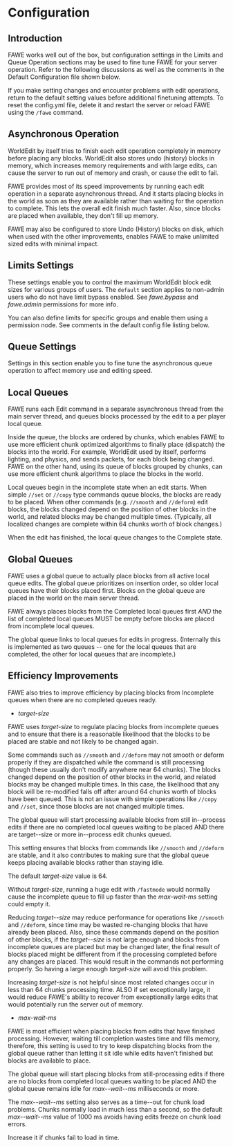 # Configuration

## Introduction

FAWE works well out of the box, but configuration settings in the Limits and Queue Operation sections may be used to fine tune FAWE for your server operation. Refer to the following discussions as well as the comments in the Default Configuration file shown below.

If you make setting changes and encounter problems with edit operations, return to the default setting values before additional finetuning attempts.  To reset the config.yml file, delete it and restart the server or reload FAWE using the `/fawe` command.

## Asynchronous Operation

WorldEdit by itself tries to finish each edit operation completely in memory before placing any blocks. WorldEdit also stores undo (history) blocks in memory, which increases memory requirements and with large edits, can cause the server to run out of memory and crash, or cause the edit to fail.

FAWE provides most of its speed improvements by running each edit operation in a separate asynchronous thread.  And it starts placing blocks in the world as soon as they are available rather than waiting for the operation to complete.  This lets the overall edit finish much faster. Also, since blocks are placed when available, they don't fill up memory.

FAWE may also be configured to store Undo (History) blocks on disk, which when used with the other improvements, enables FAWE to make unlimited sized edits with minimal impact.

## Limits Settings

These settings enable you to control the maximum WorldEdit block edit sizes for various groups of users. The `default` section applies to non-admin users who do not have limit bypass enabled. See *fawe.bypass* and *fawe.admin* permissions for more info.

You can also define limits for specific groups and enable them using a permission node. See comments in the default config file listing below.

## Queue Settings

Settings in this section enable you to fine tune the asynchronous queue operation to affect memory use and editing speed.

## Local Queues

FAWE runs each Edit command in a separate asynchronous thread from the main server thread, and queues blocks processed by the edit to a per player local queue.

Inside the queue, the blocks are ordered by chunks, which enables FAWE to use more efficient chunk optimized algorithms to finally place (dispatch) the blocks into the world. For example, WorldEdit used by itself, performs lighting, and physics, and sends packets, for each block being changed.  FAWE on the other hand, using its queue of blocks grouped by chunks, can use more efficient chunk algorithms to place the blocks in the world.

Local queues begin in the incomplete state when an edit starts. When simple `//set` or `//copy` type commands queue blocks, the blocks are ready to be placed.  When other commands (e.g. `//smooth` and `//deform`) edit blocks, the blocks changed depend on the position of other blocks in the world, and related blocks may be changed multiple times. (Typically, all localized changes are complete within 64 chunks worth of block changes.)

When the edit has finished, the local queue changes to the Complete state.

## Global Queues

FAWE uses a global queue to actually place blocks from all active local queue edits.  The global queue prioritizes on insertion order, so older local queues have their blocks placed first. Blocks on the global queue are placed in the world on the main server thread.

FAWE always places blocks from the Completed local queues first *AND* the list of completed local queues MUST be empty before blocks are placed from incomplete local queues.

The global queue links to local queues for edits in progress.  (Internally this is implemented as two queues -- one for the local queues that are completed, the other for local queues that are incomplete.)

## Efficiency Improvements

FAWE also tries to improve efficiency by placing blocks from Incomplete queues when there are no completed queues ready.

- *target-size*

FAWE uses *target-size* to regulate placing blocks from incomplete queues and to ensure that there is a reasonable likelihood that the blocks to be placed are stable and not likely to be changed again.

Some commands such as `//smooth` and `//deform` may not smooth or deform properly if they are dispatched while the command is still processing (though these usually don't modify anywhere near 64 chunks).  The blocks changed depend on the position of other blocks in the world, and related blocks may be changed multiple times.  In this case, the likelihood that any block will be re-modified falls off after around 64 chunks worth of blocks have been queued. This is not an issue with simple operations like `//copy` and `//set`, since those blocks are not changed multiple times.

The global queue will start processing available blocks from still in--process edits if there are no completed local queues waiting to be placed AND there are target--size or more in--process edit chunks queued.

This setting ensures that blocks from commands like `//smooth` and `//deform` are stable, and it also contributes to making sure that the global queue keeps placing available blocks rather than staying idle.

The default *target-size* value is 64.

Without *target-size*, running a huge edit with `/fastmode` would normally cause the incomplete queue to fill up faster than the *max-wait-ms* setting could empty it.

Reducing *target--size* may reduce performance for operations like `//smooth` and `//deform`, since time may be wasted re-changing blocks that have already been placed.  Also, since these commands depend on the position of other blocks, if the *target--size* is not large enough and blocks from incomplete queues are placed but may be changed later, the final result of blocks placed might be different from if the processing completed before any changes are placed. This would result in the commands not performing properly.   So having a large enough *target-size* will avoid this problem.

Increasing *target-size* is not helpful since most related changes occur in less than 64 chunks processing time. ALSO if set exceptionally large, it would reduce FAWE's ability to recover from exceptionally large edits that would potentially run the server out of memory.

- *max-wait-ms*

FAWE is most efficient when placing blocks from edits that have finished processing.  However, waiting till completion wastes time and fills memory, therefore, this setting is used to try to keep dispatching blocks from the global queue rather than letting it sit idle while edits haven't finished but blocks are available to place.

The global queue will start placing blocks from still-processing edits if there are no blocks from completed local queues waiting to be placed AND the global queue remains idle for *max--wait--ms* milliseconds or more.

The *max--wait--ms* setting also serves as a time--out for chunk load problems.  Chunks normally load in much less than a second, so the default *max--wait--ms* value of 1000 ms avoids having edits freeze on chunk load errors.

Increase it if chunks fail to load in time.
